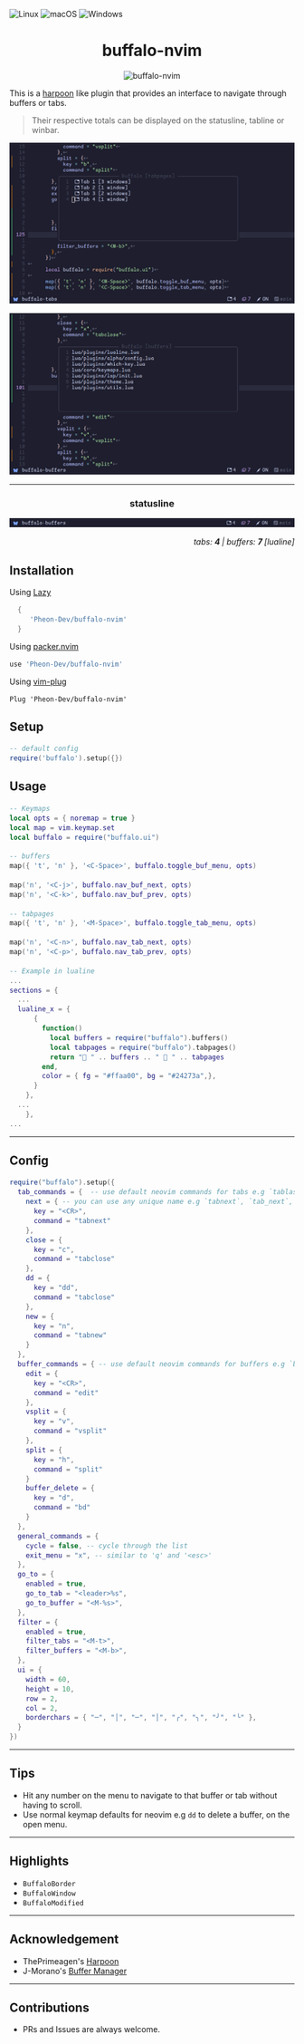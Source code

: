![Linux](https://img.shields.io/badge/Linux-%23.svg?logo=linux&color=FCC624&logoColor=black)
![macOS](https://img.shields.io/badge/macOS-%23.svg?logo=apple&color=000000&logoColor=white)
![Windows](https://img.shields.io/badge/Windows-%23.svg?logo=windows&color=0078D6&logoColor=white)

<h1 align="center">
 buffalo-nvim
</h1>

<p align="center">
<img src="https://i.pinimg.com/136x136/56/d2/8c/56d28c3798343d509e9b51973ee6ce56.jpg" alt="buffalo-nvim" />
</p>

This is a [harpoon](https://github.com/ThePrimeagen/harpoon) like plugin that provides an interface
to navigate through buffers or tabs.

> Their respective totals can be displayed on the statusline, tabline or winbar.

<p align="center">
<img src="assets/buffers.jpg" alt="buffalo-buffers" />
</p>

<p align="center">
<img src="assets/tabs.jpg" alt="buffalo-tabs" />
</p>

<hr />
<h3 align="center">
 statusline
</h3>

<p align="center">
<img src="assets/statusline.jpg" alt="buffalo-statusline" />
</p>
<p align="right">
  <i>tabs: <strong>4 </strong> | buffers: <strong>7  </strong>[lualine]</i>
</p>

## Installation

Using [Lazy](https://github.com/folke/lazy.nvim)

```lua
  {
     'Pheon-Dev/buffalo-nvim'
  }
```

Using [packer.nvim](https://github.com/wbthomason/packer.nvim)

```lua
use 'Pheon-Dev/buffalo-nvim'
```

Using [vim-plug](https://github.com/junegunn/vim-plug)

```vim
Plug 'Pheon-Dev/buffalo-nvim'
```

## Setup

```lua
-- default config
require('buffalo').setup({})
```

## Usage

```lua
-- Keymaps
local opts = { noremap = true }
local map = vim.keymap.set
local buffalo = require("buffalo.ui")

-- buffers
map({ 't', 'n' }, '<C-Space>', buffalo.toggle_buf_menu, opts)

map('n', '<C-j>', buffalo.nav_buf_next, opts)
map('n', '<C-k>', buffalo.nav_buf_prev, opts)

-- tabpages
map({ 't', 'n' }, '<M-Space>', buffalo.toggle_tab_menu, opts)

map('n', '<C-n>', buffalo.nav_tab_next, opts)
map('n', '<C-p>', buffalo.nav_tab_prev, opts)

-- Example in lualine
...
sections = {
  ...
  lualine_x = {
      {
        function()
          local buffers = require("buffalo").buffers()
          local tabpages = require("buffalo").tabpages()
          return "󱂬 " .. buffers .. " 󰓩 " .. tabpages
        end,
        color = { fg = "#ffaa00", bg = "#24273a",},
      }
    },
  ...
    },
...
```

---

## Config

```lua
require("buffalo").setup({
  tab_commands = {  -- use default neovim commands for tabs e.g `tablast`, `tabnew` etc
    next = { -- you can use any unique name e.g `tabnext`, `tab_next`, `next`, `random` etc
      key = "<CR>",
      command = "tabnext"
    },
    close = {
      key = "c",
      command = "tabclose"
    },
    dd = {
      key = "dd",
      command = "tabclose"
    },
    new = {
      key = "n",
      command = "tabnew"
    }
  },
  buffer_commands = { -- use default neovim commands for buffers e.g `bd`, `edit`
    edit = {
      key = "<CR>",
      command = "edit"
    },
    vsplit = {
      key = "v",
      command = "vsplit"
    },
    split = {
      key = "h",
      command = "split"
    }
    buffer_delete = {
      key = "d",
      command = "bd"
    }
  },
  general_commands = {
    cycle = false, -- cycle through the list
    exit_menu = "x", -- similar to 'q' and '<esc>'
  },
  go_to = {
    enabled = true,
    go_to_tab = "<leader>%s",
    go_to_buffer = "<M-%s>",
  },
  filter = {
    enabled = true,
    filter_tabs = "<M-t>",
    filter_buffers = "<M-b>",
  },
  ui = {
    width = 60,
    height = 10,
    row = 2,
    col = 2,
    borderchars = { "─", "│", "─", "│", "╭", "╮", "╯", "╰" },
  }
})
```

---

## Tips

- Hit any number on the menu to navigate to that buffer or tab without having to scroll.
- Use normal keymap defaults for neovim e.g `dd` to delete a buffer, on the open menu.

---

## Highlights

- `BuffaloBorder`
- `BuffaloWindow`
- `BuffaloModified`

---

## Acknowledgement

- ThePrimeagen's [Harpoon](https://github.com/ThePrimeagen/harpoon)
- J-Morano's [Buffer Manager](https://github.com/j-morano/buffer_manager.nvim)

---

## Contributions

- PRs and Issues are always welcome.
